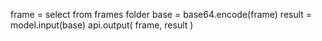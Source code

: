 frame = select from frames folder
base = base64.encode(frame)
result = model.input(base)
api.output(
    frame,
    result
)

